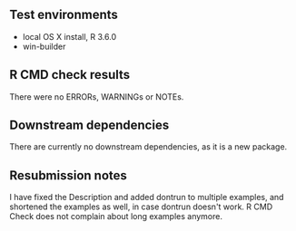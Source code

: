 ## Test environments
* local OS X install, R 3.6.0  
* win-builder

## R CMD check results  
There were no ERRORs, WARNINGs or NOTEs.  

## Downstream dependencies
There are currently no downstream dependencies, as it is a new package.

## Resubmission notes
I have fixed the Description and added dontrun to multiple examples, 
and shortened the examples as well, in case dontrun doesn't work.
R CMD Check does not complain about long examples anymore.

